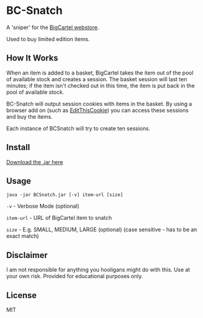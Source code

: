 # BC-Snatch
A 'sniper' for the <a href="https://www.bigcartel.com/">BigCartel webstore</a>.

Used to buy limited edition items.

## How It Works
When an item is added to a basket, BigCartel takes the item out of the pool of available stock and creates a session. The basket session will last ten minutes; if the item isn't checked out in this time, the item is put back in the pool of available stock.

BC-Snatch will output session cookies with items in the basket. By using a browser add on (such as <a href="http://www.editthiscookie.com/">EditThisCookie</a>) you can access these sessions and buy the items.

Each instance of BCSnatch will try to create ten sessions.

## Install
<a href="https://github.com/JamesFrost/BC-Snatch/releases/download/v1.0.1/BCSnatch.jar">Download the .jar here</a>

## Usage
```java -jar BCSnatch.jar [-v] item-url [size]```

`-v` - 
    Verbose Mode (optional)

`item-url` - 
  URL of BigCartel item to snatch

`size` - 
    E.g. SMALL, MEDIUM, LARGE (optional) (case sensitive - has to be an exact match)

## Disclaimer
I am not responsible for anything you hooligans might do with this. Use at your own risk. Provided for educational purposes only.

## License
MIT
